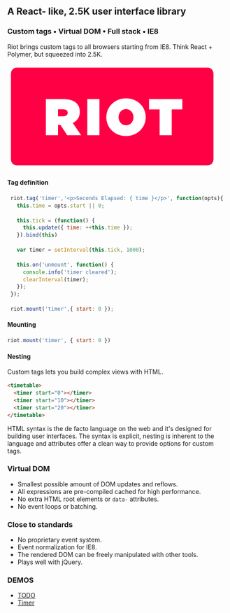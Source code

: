 
## A React- like, 2.5K user interface library

### Custom tags • Virtual DOM • Full stack • IE8

Riot brings custom tags to all browsers starting from IE8. Think React + Polymer, but squeezed into 2.5K.

[![Riot logo](doc/logo/riot480x.png)](https://muut.com/riotjs/)

#### Tag definition

```js
 riot.tag('timer','<p>Seconds Elapsed: { time }</p>', function(opts){
   this.time = opts.start || 0;
   
   this.tick = (function() {
     this.update({ time: ++this.time });
   }).bind(this)
   
   var timer = setInterval(this.tick, 1000);
   
   this.on('unmount', function() {
     console.info('timer cleared');
     clearInterval(timer);
   });
 });
  
 riot.mount('timer',{ start: 0 });
```

#### Mounting

``` javascript
riot.mount('timer', { start: 0 })
```

#### Nesting

Custom tags lets you build complex views with HTML.

``` html
<timetable>
  <timer start="0"></timer>
  <timer start="10"></timer>
  <timer start="20"></timer>
</timetable>
```

HTML syntax is the de facto language on the web and it's designed for building user interfaces. The syntax is explicit, nesting is inherent to the language and attributes offer a clean way to provide options for custom tags.


### Virtual DOM
- Smallest possible amount of DOM updates and reflows.
- All expressions are pre-compiled cached for high performance.
- No extra HTML root elements or `data-` attributes.
- No event loops or batching.


### Close to standards
- No proprietary event system.
- Event normalization for IE8.
- The rendered DOM can be freely manipulated with other tools.
- Plays well with jQuery.

### DEMOS
 - [TODO](https://muut.com/riotjs/dist/demo/)
 - [Timer](http://jsfiddle.net/gnumanth/h9kuozp5/)


